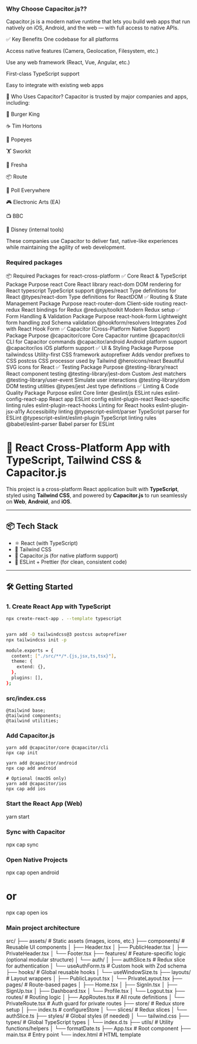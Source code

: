 ### Why Choose Capacitor.js??

Capacitor.js is a modern native runtime that lets you build web apps that run natively on iOS, Android, and the web — with full access to native APIs.

✅ Key Benefits
One codebase for all platforms

Access native features (Camera, Geolocation, Filesystem, etc.)

Use any web framework (React, Vue, Angular, etc.)

First-class TypeScript support

Easy to integrate with existing web apps

🏢 Who Uses Capacitor?
Capacitor is trusted by major companies and apps, including:

🍔 Burger King

☕ Tim Hortons

🐔 Popeyes

🏋️ Sworkit

💇 Fresha

📦 Route

🧪 Poll Everywhere

🎮 Electronic Arts (EA)

📺 BBC

🏰 Disney (internal tools)

These companies use Capacitor to deliver fast, native-like experiences while maintaining the agility of web development.

### Required packages

📦 Required Packages for react-cross-platform
✅ Core React & TypeScript
Package Purpose
react Core React library
react-dom DOM rendering for React
typescript TypeScript support
@types/react Type definitions for React
@types/react-dom Type definitions for ReactDOM
✅ Routing & State Management
Package Purpose
react-router-dom Client-side routing
react-redux React bindings for Redux
@reduxjs/toolkit Modern Redux setup
✅ Form Handling & Validation
Package Purpose
react-hook-form Lightweight form handling
zod Schema validation
@hookform/resolvers Integrates Zod with React Hook Form
✅ Capacitor (Cross-Platform Native Support)
Package Purpose
@capacitor/core Core Capacitor runtime
@capacitor/cli CLI for Capacitor commands
@capacitor/android Android platform support
@capacitor/ios iOS platform support
✅ UI & Styling
Package Purpose
tailwindcss Utility-first CSS framework
autoprefixer Adds vendor prefixes to CSS
postcss CSS processor used by Tailwind
@heroicons/react Beautiful SVG icons for React
✅ Testing
Package Purpose
@testing-library/react React component testing
@testing-library/jest-dom Custom Jest matchers
@testing-library/user-event Simulate user interactions
@testing-library/dom DOM testing utilities
@types/jest Jest type definitions
✅ Linting & Code Quality
Package Purpose
eslint Core linter
@eslint/js ESLint rules
eslint-config-react-app React app ESLint config
eslint-plugin-react React-specific linting rules
eslint-plugin-react-hooks Linting for React hooks
eslint-plugin-jsx-a11y Accessibility linting
@typescript-eslint/parser TypeScript parser for ESLint
@typescript-eslint/eslint-plugin TypeScript linting rules
@babel/eslint-parser Babel parser for ESLint

# 🚀 React Cross-Platform App with TypeScript, Tailwind CSS & Capacitor.js

This project is a cross-platform React application built with **TypeScript**, styled using **Tailwind CSS**, and powered by **Capacitor.js** to run seamlessly on **Web**, **Android**, and **iOS**.

---

## 📦 Tech Stack

- ⚛️ React (with TypeScript)
- 🎨 Tailwind CSS
- 📱 Capacitor.js (for native platform support)
- 🧹 ESLint + Prettier (for clean, consistent code)

---

## 🛠️ Getting Started

### 1. Create React App with TypeScript

```bash
npx create-react-app . --template typescript


yarn add -D tailwindcss@3 postcss autoprefixer
npx tailwindcss init -p

module.exports = {
  content: ["./src/**/*.{js,jsx,ts,tsx}"],
  theme: {
    extend: {},
  },
  plugins: [],
};
```

### src/index.css

```
@tailwind base;
@tailwind components;
@tailwind utilities;

```

### Add Capacitor.js

```
yarn add @capacitor/core @capacitor/cli
npx cap init

yarn add @capacitor/android
npx cap add android

# Optional (macOS only)
yarn add @capacitor/ios
npx cap add ios
```

### Start the React App (Web)

yarn start

### Sync with Capacitor

npx cap sync

### Open Native Projects

npx cap open android

# or

npx cap open ios

### Main project architecture

src/
├── assets/ # Static assets (images, icons, etc.)
├── components/ # Reusable UI components
│ ├── Header.tsx
│ ├── PublicHeader.tsx
│ ├── PrivateHeader.tsx
│ └── Footer.tsx
├── features/ # Feature-specific logic (optional modular structure)
│ └── auth/
│ ├── authSlice.ts # Redux slice for authentication
│ └── useAuthForm.ts # Custom hook with Zod schema
├── hooks/ # Global reusable hooks
│ └── useWindowSize.ts
├── layouts/ # Layout wrappers
│ ├── PublicLayout.tsx
│ └── PrivateLayout.tsx
├── pages/ # Route-based pages
│ ├── Home.tsx
│ ├── SignIn.tsx
│ ├── SignUp.tsx
│ ├── Dashboard.tsx
│ └── Profile.tsx
│ └── Logout.tsx
├── routes/ # Routing logic
│ ├── AppRoutes.tsx # All route definitions
│ └── PrivateRoute.tsx # Auth guard for private routes
├── store/ # Redux store setup
│ ├── index.ts # configureStore
│ └── slices/ # Redux slices
│ └── authSlice.ts
├── styles/ # Global styles (if needed)
│ └── tailwind.css
├── types/ # Global TypeScript types
│ └── index.d.ts
├── utils/ # Utility functions/helpers
│ └── formatDate.ts
├── App.tsx # Root component
├── main.tsx # Entry point
└── index.html # HTML template
